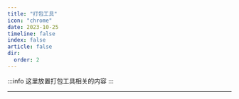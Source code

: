 ```yaml
---
title: "打包工具"
icon: "chrome"
date: 2023-10-25
timeline: false
index: false
article: false
dir:
  order: 2
---
```

:::info
这里放置打包工具相关的内容
:::

---

<Catalog />
